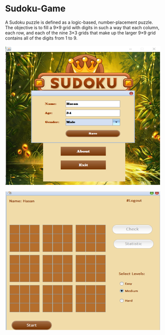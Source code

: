 # Sudoku-Game
A Sudoku puzzle is defined as a logic-based, number-placement puzzle. The objective is to fill a 9×9 grid with digits in such a way that each column, each row, and each of the nine 3×3 grids that make up the larger 9×9 grid contains all of the digits from 1 to 9.
</br>
</br>
<img src="Sudoku Game/img/img_2.PNG" width=900 height=450>
</br>
</br>
<img src="Sudoku Game/img/img_1.PNG" width=900 height=450>
